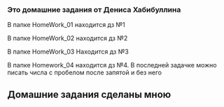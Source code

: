 ### Это домашние задания от Дениса Хабибуллина
В папке HomeWork_01 находится дз №1

В папке HomeWork_02 находится дз №2

В папке HomeWork_03 Находится дз №3

В папке Homework_04 находится дз №4. В последней задачке можно писать числа с пробелом после запятой и без него

## Домашние задания сделаны мною
